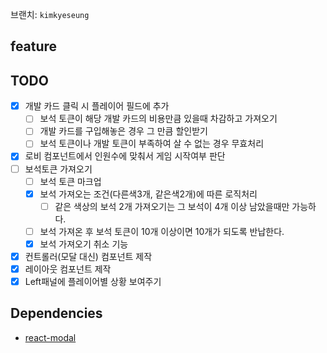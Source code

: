 브랜치: `kimkyeseung`

## feature

## TODO
- [x] 개발 카드 클릭 시 플레이어 필드에 추가
  - [ ] 보석 토큰이 해당 개발 카드의 비용만큼 있을때 차감하고 가져오기
  - [ ] 개발 카드를 구입해놓은 경우 그 만큼 할인받기
  - [ ] 보석 토큰이나 개발 토큰이 부족하여 살 수 없는 경우 무효처리
- [x] 로비 컴포넌트에서 인원수에 맞춰서 게임 시작여부 판단
- [ ] 보석토큰 가져오기
  - [ ] 보석 토큰 마크업
  - [x] 보석 가져오는 조건(다른색3개, 같은색2개)에 따른 로직처리
    - [ ] 같은 색상의 보석 2개 가져오기는 그 보석이 4개 이상 남았을때만 가능하다.
  - [ ] 보석 가져온 후 보석 토큰이 10개 이상이면 10개가 되도록 반납한다.
  - [x] 보석 가져오기 취소 기능
- [x] 컨트롤러(모달 대신) 컴포넌트 제작
- [x] 레이아웃 컴포넌트 제작
- [x] Left패널에 플레이어별 상황 보여주기

## Dependencies
- [react-modal](https://github.com/reactjs/react-modal)